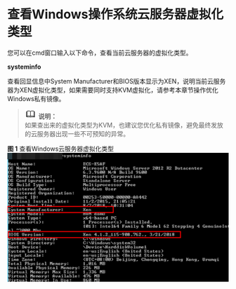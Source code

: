 # 查看Windows操作系统云服务器虚拟化类型<a name="ims_01_0316"></a>

您可以在cmd窗口输入以下命令，查看当前云服务器的虚拟化类型。

**systeminfo**

查看回显信息中System Manufacturer和BIOS版本显示为XEN，说明当前云服务器为XEN虚拟化类型，如果需要同时支持KVM虚拟化，请参考本章节操作优化Windows私有镜像。

>![](public_sys-resources/icon-note.gif) **说明：**   
>如果查出来的虚拟化类型为KVM，也建议您优化私有镜像，避免最终发放的云服务器出现一些不可预知的异常。  

**图 1**  查看Windows云服务器虚拟化类型<a name="fig167731211184410"></a>  
![](figures/查看Windows云服务器虚拟化类型.png "查看Windows云服务器虚拟化类型")

